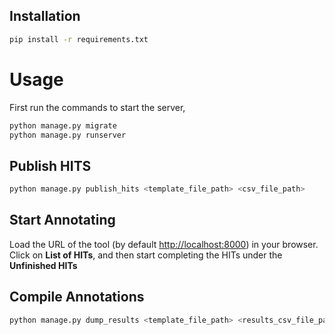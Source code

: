 ## Installation ###

  ```bash
  pip install -r requirements.txt
  ```
  
# Usage

First run the commands to start the server,

```bash
python manage.py migrate
python manage.py runserver
```

## Publish HITS

```bash
python manage.py publish_hits <template_file_path> <csv_file_path>
```

## Start Annotating

Load the URL of the tool (by default
[http://localhost:8000](http://localhost:8000)) in your browser. Click on
**List of HITs**, and then start completing the HITs under the **Unfinished
HITs**

## Compile Annotations

```bash
python manage.py dump_results <template_file_path> <results_csv_file_path>
```
